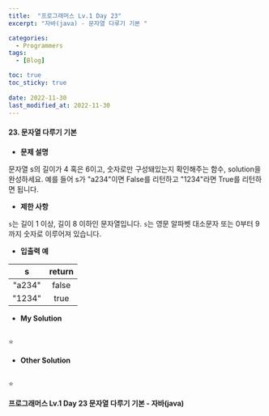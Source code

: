 ```yaml
---
title:  "프로그래머스 Lv.1 Day 23"
excerpt: "자바(java) - 문자열 다루기 기본 "

categories:
  - Programmers
tags:
  - [Blog]

toc: true
toc_sticky: true
 
date: 2022-11-30
last_modified_at: 2022-11-30
---
```


#### 23. 문자열 다루기 기본


- **문제 설명** 

문자열 s의 길이가 4 혹은 6이고, 숫자로만 구성돼있는지 확인해주는 함수, solution을 완성하세요. 예를 들어 s가 "a234"이면 False를 리턴하고 "1234"라면 True를 리턴하면 됩니다.

- **제한 사항**

`s`는 길이 1 이상, 길이 8 이하인 문자열입니다.
`s`는 영문 알파벳 대소문자 또는 0부터 9까지 숫자로 이루어져 있습니다.

- **입출력 예**

|**s**|**return**|
|:---:|:---:|
|"a234"|false|
|"1234"|true|



- **My Solution**

```java

```

⭐ 

- **Other Solution**

```java

```
⭐ 


**프로그래머스 Lv.1 Day 23 문자열 다루기 기본 - 자바(java)**